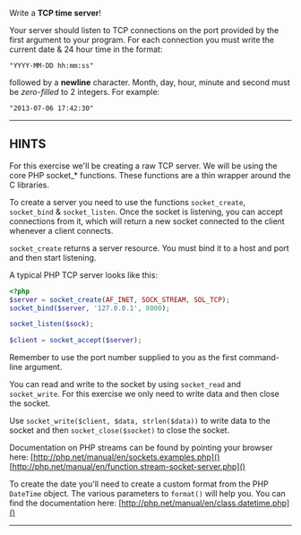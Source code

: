 Write a **TCP time server**!

Your server should listen to TCP connections on the port provided by the first argument to your program. For each connection you must write the current date & 24 hour time in the format:

```
"YYYY-MM-DD hh:mm:ss"
```

followed by a **newline** character. Month, day, hour, minute and second must be *zero-filled* to 2 integers. For example:

```
"2013-07-06 17:42:30"
```

----------------------------------------------------------------------
## HINTS

For this exercise we'll be creating a raw TCP server. We will be using the core PHP socket_* functions. These functions are a thin wrapper around the C libraries.

To create a server you need to use the functions `socket_create`, `socket_bind` & `socket_listen`. Once the socket is 
listening, you can accept connections from it, which will return a new socket connected to the client whenever a client
connects.

`socket_create` returns a server resource. You must bind it to a host and port and then start listening.

A typical PHP TCP server looks like this:

```php
<?php
$server = socket_create(AF_INET, SOCK_STREAM, SOL_TCP);
socket_bind($server, '127.0.0.1', 8000);

socket_listen($sock);

$client = socket_accept($server);
```

Remember to use the port number supplied to you as the first command-line argument.

You can read and write to the socket by using `socket_read` and `socket_write`.  For this exercise we only need to write data and then close the socket.

Use `socket_write($client, $data, strlen($data))` to write data to the socket and then `socket_close($socket)` to close the socket.

Documentation on PHP streams can be found by pointing your browser here:
    [http://php.net/manual/en/sockets.examples.php]()
    [http://php.net/manual/en/function.stream-socket-server.php]()

To create the date you'll need to create a custom format from the PHP `DateTime` object. The various parameters to `format()` will 
help you. You can find the documentation here:
    [http://php.net/manual/en/class.datetime.php]()

----------------------------------------------------------------------
